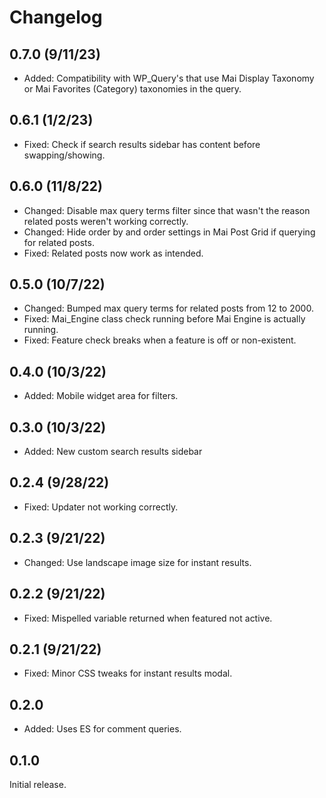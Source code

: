 # Changelog

## 0.7.0 (9/11/23)
* Added: Compatibility with WP_Query's that use Mai Display Taxonomy or Mai Favorites (Category) taxonomies in the query.

## 0.6.1 (1/2/23)
* Fixed: Check if search results sidebar has content before swapping/showing.

## 0.6.0 (11/8/22)
* Changed: Disable max query terms filter since that wasn't the reason related posts weren't working correctly.
* Changed: Hide order by and order settings in Mai Post Grid if querying for related posts.
* Fixed: Related posts now work as intended.

## 0.5.0 (10/7/22)
* Changed: Bumped max query terms for related posts from 12 to 2000.
* Fixed: Mai_Engine class check running before Mai Engine is actually running.
* Fixed: Feature check breaks when a feature is off or non-existent.

## 0.4.0 (10/3/22)
* Added: Mobile widget area for filters.

## 0.3.0 (10/3/22)
* Added: New custom search results sidebar

## 0.2.4 (9/28/22)
* Fixed: Updater not working correctly.

## 0.2.3 (9/21/22)
* Changed: Use landscape image size for instant results.

## 0.2.2 (9/21/22)
* Fixed: Mispelled variable returned when featured not active.

## 0.2.1 (9/21/22)
* Fixed: Minor CSS tweaks for instant results modal.

## 0.2.0
* Added: Uses ES for comment queries.

## 0.1.0
Initial release.
